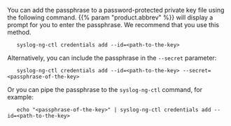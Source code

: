 ---
---
<!-- DISCLAIMER: This file is based on the syslog-ng Open Source Edition documentation https://github.com/balabit/syslog-ng-ose-guides/commit/2f4a52ee61d1ea9ad27cb4f3168b95408fddfdf2 and is used under the terms of The syslog-ng Open Source Edition Documentation License. The file has been modified by Axoflow. -->
You can add the passphrase to a password-protected private key file using the following command. {{% param "product.abbrev" %}} will display a prompt for you to enter the passphrase. We recommend that you use this method.

```shell
   syslog-ng-ctl credentials add --id=<path-to-the-key>
```

Alternatively, you can include the passphrase in the `--secret` parameter:

```shell
   syslog-ng-ctl credentials add --id=<path-to-the-key> --secret=<passphrase-of-the-key>
```

Or you can pipe the passphrase to the `syslog-ng-ctl` command, for example:

```shell
   echo "<passphrase-of-the-key>" | syslog-ng-ctl credentials add --id=<path-to-the-key>
```
